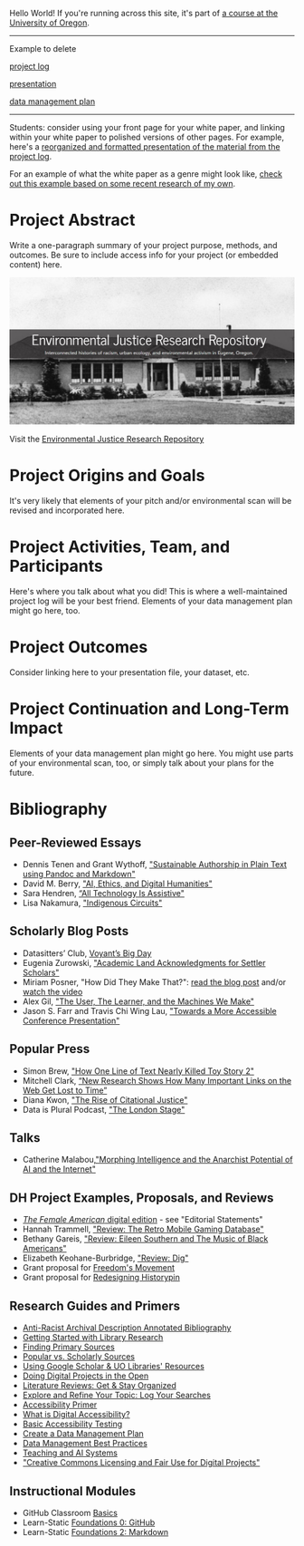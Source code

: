 Hello World! If you're running across this site, it's part of [a course at the University of Oregon](https://github.com/eng470-s23/course-info/blob/main/eng470-s23_syllabus.md).

---

Example to delete

[project log](/project-log.md)

[presentation](/presentation.md)

[data management plan](data-management.md)

---

Students: consider using your front page for your white paper, and linking within your white paper to polished versions of other pages. For example, here's a [reorganized and formatted presentation of the material from the project log](project-log-dupe.md). 

For an example of what the white paper as a genre might look like, [check out this example based on some recent research of my own](/white-paper-dupe.md). 

# Project Abstract
Write a one-paragraph summary of your project purpose, methods, and outcomes. Be sure to include access info for your project (or embedded content) here.

![front page of Environmental Justice Research Repository](https://github.com/eng470-s23/demo-site/blob/main/images/ejrr.JPG?raw=true)

Visit the [Environmental Justice Research Repository]("https://unsplash.com/photos/NoOrDKxUfzo?utm_source=unsplash&utm_medium=referral&utm_content=creditCopyText")

# Project Origins and Goals
It's very likely that elements of your pitch and/or environmental scan will be revised and incorporated here.

# Project Activities, Team, and Participants
Here's where you talk about what you did! This is where a well-maintained project log will be your best friend. Elements of your data management plan might go here, too. 

# Project Outcomes
Consider linking here to your presentation file, your dataset, etc. 

# Project Continuation and Long-Term Impact
Elements of your data management plan might go here. You might use parts of your environmental scan, too, or simply talk about your plans for the future. 

# Bibliography

## Peer-Reviewed Essays

- Dennis Tenen and Grant Wythoff, ["Sustainable Authorship in Plain Text using Pandoc and Markdown"]( https://doi.org/10.46430/phen0041) 
- David M. Berry, ["AI, Ethics, and Digital Humanities"](http://libproxy.uoregon.edu/login?url=https://search.ebscohost.com/login.aspx?direct=true&db=nlebk&AN=3427980&site=ehost-live&scope=site&ebv=EB&ppid=pp_445)
- Sara Hendren, [“All Technology Is Assistive"](https://dhdebates.gc.cuny.edu/read/untitled-aa1769f2-6c55-485a-81af-ea82cce86966/section/b22b7f2d-f386-4ec5-bcee-30591c0078ba)
- Lisa Nakamura, ["Indigenous Circuits"](https://alliance-uoregon.primo.exlibrisgroup.com/permalink/01ALLIANCE_UO/1j98102/cdi_proquest_journals_1640729508)

## Scholarly Blog Posts
- Datasitters’ Club, [Voyant’s Big Day ](https://datasittersclub.github.io/site/dsc6.html)
- Eugenia Zurowski, ["Academic Land Acknowledgments for Settler Scholars"](https://asecsgradcaucus.wordpress.com/2020/02/25/academic-land-acknowledgment-for-settler-scholars-a-guest-post-by-dr-eugenia-zuroski/)
- Miriam Posner, "How Did They Make That?": [read the blog post](https://miriamposner.com/blog/how-did-they-make-that/) and/or [watch the video](https://miriamposner.com/blog/how-did-they-make-that/)
- Alex Gil, ["The User, The Learner, and the Machines We Make"](https://go-dh.github.io/mincomp/thoughts/2015/05/21/user-vs-learner/)
- Jason S. Farr and Travis Chi Wing Lau, ["Towards a More Accessible Conference Presentation"](https://profession.mla.org/toward-a-more-accessible-conference-presentation/)

## Popular Press
- Simon Brew, ["How One Line of Text Nearly Killed Toy Story 2"](https://web.archive.org/web/20150609223738/https://www.mentalfloss.com/article/64795/how-one-line-text-nearly-killed-toy-story-2)
- Mitchell Clark, [“New Research Shows How Many Important Links on the Web Get Lost to Time”](https://www.theverge.com/2021/5/21/22447690/link-rot-research-new-york-times-domain-hijacking)
- Diana Kwon, ["The Rise of Citational Justice"](https://alliance-uoregon.primo.exlibrisgroup.com/permalink/01ALLIANCE_UO/1j98102/cdi_proquest_journals_2643282780)	
- Data is Plural Podcast, ["The London Stage"](https://podcast.data-is-plural.com/2159594/12535551)

## Talks
- Catherine Malabou,["Morphing Intelligence and the Anarchist Potential of AI and the Internet"](https://blogs.uoregon.edu/newmediaculture/2023/03/24/malabouapril2023uotalk/) 

## DH Project Examples, Proposals, and Reviews
- [*The Female American* digital edition](https://anthologydev.lib.virginia.edu/work/Winkfield/winkfield-female-american) - see "Editorial Statements"
- Hannah Trammell, ["Review: The Retro Mobile Gaming Database"](https://doi.org/10.21428/3e88f64f.84da360f)
- Bethany Gareis, ["Review: Eileen Southern and The Music of Black Americans"](https://doi.org/10.21428/3e88f64f.84da360f)
- Elizabeth Keohane-Burbridge, ["Review: Dig"](https://doi.org/10.21428/3e88f64f.84da360f)
- Grant proposal for [Freedom's Movement](https://www.neh.gov/sites/default/files/inline-files/Georgia-Freedoms-Movement-Level-I.pdf) 
- Grant proposal for [Redesigning Historypin](https://www.neh.gov/sites/default/files/inline-files/Shift-Design-Redesigning-Historypin-Level-I.pdf)
 
## Research Guides and Primers
- [Anti-Racist Archival Description Annotated Bibliography](https://github.com/a4blip/A4BLiP/blob/master/Resources/6_AnnotatedBib.md)
- [Getting Started with Library Research](https://researchguides.uoregon.edu/getting-started)	
- [Finding Primary Sources](https://researchguides.uoregon.edu/primary_sources)
- [Popular vs. Scholarly Sources](https://researchguides.uoregon.edu/popular-scholarly)
- [Using Google Scholar & UO Libraries' Resources](https://researchguides.uoregon.edu/googlescholar)
- [Doing Digital Projects in the Open](https://researchguides.uoregon.edu/doingdigitalprojectsintheopen/workshop2) 
- [Literature Reviews: Get & Stay Organized](https://academicguides.waldenu.edu/library/doctoral/literaturereview/organization)
- [Explore and Refine Your Topic: Log Your Searches](https://libguides.eur.nl/informationskillsexplore/logsearch)
- [Accessibility Primer](https://digitalaccessibility.uoregon.edu/primer)
- [What is Digital Accessibility?](https://digitalaccessibility.uoregon.edu/about/whatisda)
- [Basic Accessibility Testing](https://digitalaccessibility.uoregon.edu/assessment/basictesting) 
- [Create a Data Management Plan](https://researchguides.uoregon.edu/data-management) 
- [Data Management Best Practices](https://researchguides.uoregon.edu/data-management/services)
- [Teaching and AI Systems](https://teaching.uoregon.edu/teaching-and-ai-systems)
- ["Creative Commons Licensing and Fair Use for Digital Projects"](https://researchguides.uoregon.edu/licensingdigitalprojects)
 
## Instructional Modules
- GitHub Classroom [Basics](https://github.com/eng470-s23/course-info/blob/main/github-basics) 
- Learn-Static [Foundations 0: GitHub](https://github.com/learn-static/foundations-0-github)
- Learn-Static [Foundations 2: Markdown](https://github.com/learn-static/foundations-2-markdown) 

  
